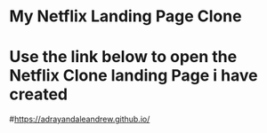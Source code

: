 # My Netflix Landing Page Clone

# Use the link below to open the Netflix Clone landing Page i have created
#https://adrayandaleandrew.github.io/
